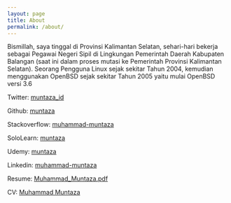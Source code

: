 ```yaml
---
layout: page
title: About
permalink: /about/
---
```



Bismillah, saya tinggal di Provinsi Kalimantan Selatan, sehari-hari bekerja sebagai Pegawai Negeri Sipil di Lingkungan Pemerintah Daerah Kabupaten Balangan (saat ini dalam proses mutasi ke Pemerintah Provinsi Kalimantan Selatan). Seorang Pengguna Linux sejak sekitar Tahun 2004, kemudian menggunakan OpenBSD sejak sekitar Tahun 2005 yaitu mulai OpenBSD versi 3.6


Twitter: [muntaza_id](https://twitter.com/muntaza_id)

Github: [muntaza](https://github.com/muntaza)

Stackoverflow: [muhammad-muntaza](https://stackoverflow.com/users/8084062/muhammad-muntaza)

SoloLearn: [muntaza](https://www.sololearn.com/Profile/1081806)

Udemy: [muntaza](https://www.udemy.com/user/muhammad-muntaza/)

Linkedin: [muhammad-muntaza](https://www.linkedin.com/in/muhammad-muntaza/)

Resume: [Muhammad_Muntaza.pdf](/assets/Muhammad_Muntaza.pdf)

CV: [Muhammad Muntaza](https://stackoverflow.com/cv/muhammad_muntaza)
